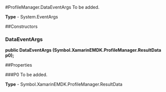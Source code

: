 #ProfileManager.DataEventArgs
To be added.

**Type** - System.EventArgs

##Constructors
### DataEventArgs 
**public DataEventArgs (Symbol.XamarinEMDK.ProfileManager.ResultData p0);**

##Properties

###P0
To be added.

**Type** - Symbol.XamarinEMDK.ProfileManager.ResultData



